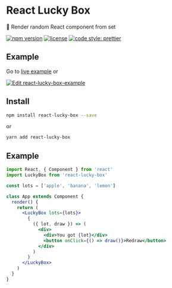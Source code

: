 # React Lucky Box

🎲 Render random React component from set

[![npm version](https://img.shields.io/npm/v/react-lucky-box.svg?style=flat-square)](https://www.npmjs.com/package/react-lucky-box)
[![license](https://img.shields.io/npm/l/react-lucky-box.svg?style=flat-square)](./LICENSE)
[![code style: prettier](https://img.shields.io/badge/code_style-prettier-ff69b4.svg?style=flat-square)](#badge)

## Example

Go to [live example](https://cettoana.github.io/react-lucky-box) or

[![Edit react-lucky-box-example](https://codesandbox.io/static/img/play-codesandbox.svg)](https://codesandbox.io/s/8146w25772)

## Install

```bash
npm install react-lucky-box --save
```

or

```bash
yarn add react-lucky-box
```

## Example

```jsx
import React, { Component } from 'react'
import LuckyBox from 'react-lucky-box'

const lots = ['apple', 'banana', 'lemon']

class App extends Component {
  render() {
    return (
      <LuckyBox lots={lots}>
        {
          ({ lot, draw }) => (
            <div>
              <div>You got {lot}</div>
              <button onClick={() => draw()}>Redraw</button>
            </div>
          )
        }
      </LuckyBox>
    )
  }
}
```
